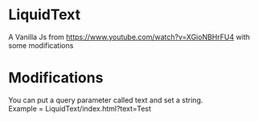 # LiquidText
A Vanilla Js from https://www.youtube.com/watch?v=XGioNBHrFU4 with some modifications

# Modifications
You can put a query parameter called text and set a string. <br>
Example = LiquidText/index.html?text=Test
